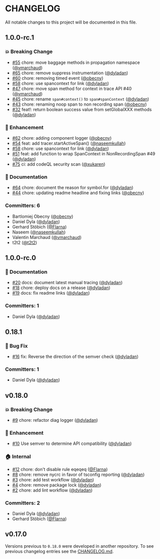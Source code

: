 # CHANGELOG

All notable changes to this project will be documented in this file.

## 1.0.0-rc.1

### :boom: Breaking Change

* [#55](https://github.com/open-telemetry/opentelemetry-js-api/pull/55) chore: move baggage methods in propagation namespace ([@vmarchaud](https://github.com/vmarchaud))
* [#65](https://github.com/open-telemetry/opentelemetry-js-api/pull/65) chore: remove suppress instrumentation ([@dyladan](https://github.com/dyladan))
* [#60](https://github.com/open-telemetry/opentelemetry-js-api/pull/60) chore: removing timed event ([@obecny](https://github.com/obecny))
* [#58](https://github.com/open-telemetry/opentelemetry-js-api/pull/58) chore: use spancontext for link ([@dyladan](https://github.com/dyladan))
* [#47](https://github.com/open-telemetry/opentelemetry-js-api/pull/47) chore: move span method for context in trace API #40 ([@vmarchaud](https://github.com/vmarchaud))
* [#45](https://github.com/open-telemetry/opentelemetry-js-api/pull/45) chore: rename `span#context()` to `span#spanContext` ([@dyladan](https://github.com/dyladan))
* [#43](https://github.com/open-telemetry/opentelemetry-js-api/pull/43) chore: renaming noop span to non recording span ([@obecny](https://github.com/obecny))
* [#32](https://github.com/open-telemetry/opentelemetry-js-api/pull/32) feat!: return boolean success value from setGlobalXXX methods ([@dyladan](https://github.com/dyladan))

### :rocket: Enhancement

* [#62](https://github.com/open-telemetry/opentelemetry-js-api/pull/62) chore: adding component logger ([@obecny](https://github.com/obecny))
* [#54](https://github.com/open-telemetry/opentelemetry-js-api/pull/54) feat: add tracer.startActiveSpan() ([@naseemkullah](https://github.com/naseemkullah))
* [#58](https://github.com/open-telemetry/opentelemetry-js-api/pull/58) chore: use spancontext for link ([@dyladan](https://github.com/dyladan))
* [#51](https://github.com/open-telemetry/opentelemetry-js-api/pull/51) feat: add function to wrap SpanContext in NonRecordingSpan #49 ([@dyladan](https://github.com/dyladan))
* [#75](https://github.com/open-telemetry/opentelemetry-js-api/pull/75) ci: add codeQL security scan ([@xukaren](https://github.com/xukaren))

### :memo: Documentation

* [#64](https://github.com/open-telemetry/opentelemetry-js-api/pull/64) chore: document the reason for symbol.for ([@dyladan](https://github.com/dyladan))
* [#44](https://github.com/open-telemetry/opentelemetry-js-api/pull/44) chore: updating readme headline and fixing links ([@obecny](https://github.com/obecny))

### Committers: 6

* Bartlomiej Obecny ([@obecny](https://github.com/obecny))
* Daniel Dyla ([@dyladan](https://github.com/dyladan))
* Gerhard Stöbich ([@Flarna](https://github.com/Flarna))
* Naseem ([@naseemkullah](https://github.com/naseemkullah))
* Valentin Marchaud ([@vmarchaud](https://github.com/vmarchaud))
* t2t2 ([@t2t2](https://github.com/t2t2))

## 1.0.0-rc.0

### :memo: Documentation

* [#20](https://github.com/open-telemetry/opentelemetry-js-api/pull/20) docs: document latest manual tracing ([@dyladan](https://github.com/dyladan))
* [#18](https://github.com/open-telemetry/opentelemetry-js-api/pull/18) chore: deploy docs on a release ([@dyladan](https://github.com/dyladan))
* [#19](https://github.com/open-telemetry/opentelemetry-js-api/pull/19) docs: fix readme links ([@dyladan](https://github.com/dyladan))

### Committers: 1

* Daniel Dyla ([@dyladan](https://github.com/dyladan))

## 0.18.1

### :bug: Bug Fix

* [#16](https://github.com/open-telemetry/opentelemetry-js-api/pull/16) fix: Reverse the direction of the semver check ([@dyladan](https://github.com/dyladan))

### Committers: 1

* Daniel Dyla ([@dyladan](https://github.com/dyladan))

## v0.18.0

### :boom: Breaking Change

* [#9](https://github.com/open-telemetry/opentelemetry-js-api/pull/9) chore: refactor diag logger ([@dyladan](https://github.com/dyladan))

### :rocket: Enhancement

* [#10](https://github.com/open-telemetry/opentelemetry-js-api/pull/10) Use semver to determine API compatibility ([@dyladan](https://github.com/dyladan))

### :house: Internal

* [#12](https://github.com/open-telemetry/opentelemetry-js-api/pull/12) chore: don't disable rule eqeqeq ([@Flarna](https://github.com/Flarna))
* [#8](https://github.com/open-telemetry/opentelemetry-js-api/pull/8) chore: remove nycrc in favor of tsconfig reporting ([@dyladan](https://github.com/dyladan))
* [#3](https://github.com/open-telemetry/opentelemetry-js-api/pull/3) chore: add test workflow ([@dyladan](https://github.com/dyladan))
* [#4](https://github.com/open-telemetry/opentelemetry-js-api/pull/4) chore: remove package lock ([@dyladan](https://github.com/dyladan))
* [#2](https://github.com/open-telemetry/opentelemetry-js-api/pull/2) chore: add lint workflow ([@dyladan](https://github.com/dyladan))

### Committers: 2

* Daniel Dyla ([@dyladan](https://github.com/dyladan))
* Gerhard Stöbich ([@Flarna](https://github.com/Flarna))

## v0.17.0

Versions previous to `0.18.0` were developed in another repository.
To see previous changelog entries see the [CHANGELOG.md](https://github.com/open-telemetry/opentelemetry-js/blob/main/CHANGELOG.md).
